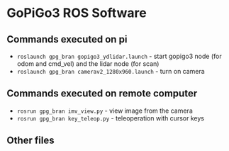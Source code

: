 # GoPiGo3 ROS Software

## Commands executed on pi

* `roslaunch gpg_bran gopigo3_ydlidar.launch` - start  gopigo3 node (for odom and cmd_vel) and the lidar node (for scan)
* `roslaunch gpg_bran camerav2_1280x960.launch` - turn on camera

## Commands executed on remote computer

* `rosrun gpg_bran imv_view.py` - view image from the camera
* `rosrun gpg_bran key_teleop.py` - teleoperation with cursor keys

## Other files


